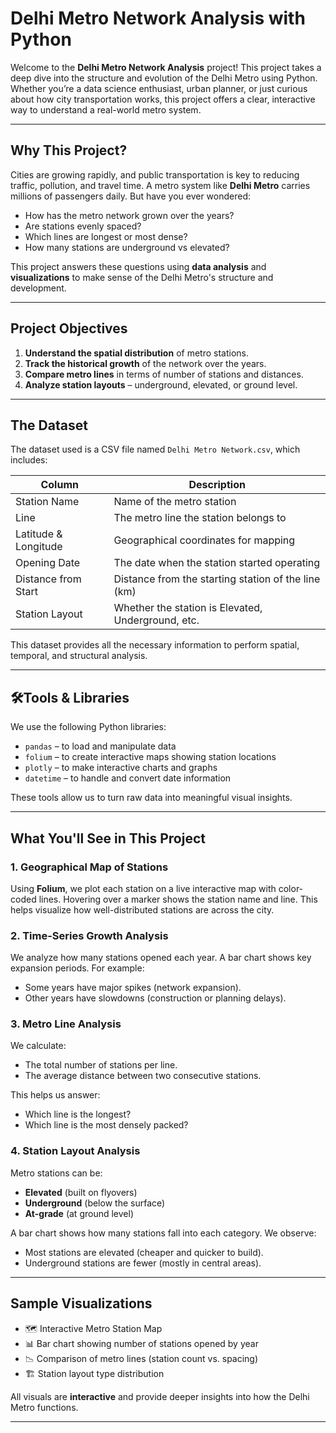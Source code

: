 #  Delhi Metro Network Analysis with Python

Welcome to the **Delhi Metro Network Analysis** project! This project takes a deep dive into the structure and evolution of the Delhi Metro using Python. Whether you’re a data science enthusiast, urban planner, or just curious about how city transportation works, this project offers a clear, interactive way to understand a real-world metro system.

---

##  Why This Project?

Cities are growing rapidly, and public transportation is key to reducing traffic, pollution, and travel time. A metro system like **Delhi Metro** carries millions of passengers daily. But have you ever wondered:
- How has the metro network grown over the years?
- Are stations evenly spaced?
- Which lines are longest or most dense?
- How many stations are underground vs elevated?

This project answers these questions using **data analysis** and **visualizations** to make sense of the Delhi Metro's structure and development.

---

##  Project Objectives

1. **Understand the spatial distribution** of metro stations.
2. **Track the historical growth** of the network over the years.
3. **Compare metro lines** in terms of number of stations and distances.
4. **Analyze station layouts** – underground, elevated, or ground level.

---

##  The Dataset

The dataset used is a CSV file named `Delhi Metro Network.csv`, which includes:

| Column              | Description                                         |
|---------------------|-----------------------------------------------------|
| Station Name        | Name of the metro station                           |
| Line                | The metro line the station belongs to               |
| Latitude & Longitude| Geographical coordinates for mapping                |
| Opening Date        | The date when the station started operating         |
| Distance from Start | Distance from the starting station of the line (km)|
| Station Layout      | Whether the station is Elevated, Underground, etc. |

This dataset provides all the necessary information to perform spatial, temporal, and structural analysis.

---

## 🛠Tools & Libraries

We use the following Python libraries:

- `pandas` – to load and manipulate data
- `folium` – to create interactive maps showing station locations
- `plotly` – to make interactive charts and graphs
- `datetime` – to handle and convert date information

These tools allow us to turn raw data into meaningful visual insights.

---

##  What You'll See in This Project

### 1. **Geographical Map of Stations**
Using **Folium**, we plot each station on a live interactive map with color-coded lines. Hovering over a marker shows the station name and line. This helps visualize how well-distributed stations are across the city.

### 2.  **Time-Series Growth Analysis**
We analyze how many stations opened each year. A bar chart shows key expansion periods. For example:
- Some years have major spikes (network expansion).
- Other years have slowdowns (construction or planning delays).

### 3.  **Metro Line Analysis**
We calculate:
- The total number of stations per line.
- The average distance between two consecutive stations.

This helps us answer:
- Which line is the longest?
- Which line is the most densely packed?

### 4. **Station Layout Analysis**
Metro stations can be:
- **Elevated** (built on flyovers)
- **Underground** (below the surface)
- **At-grade** (at ground level)

A bar chart shows how many stations fall into each category. We observe:
- Most stations are elevated (cheaper and quicker to build).
- Underground stations are fewer (mostly in central areas).

---

## Sample Visualizations

- 🗺️ Interactive Metro Station Map
- 📊 Bar chart showing number of stations opened by year
- 📉 Comparison of metro lines (station count vs. spacing)
- 🏗️ Station layout type distribution

All visuals are **interactive** and provide deeper insights into how the Delhi Metro functions.

---

